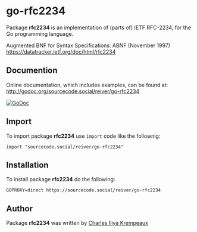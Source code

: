 # go-rfc2234

Package **rfc2234** is an implementation of (parts of) IETF RFC-2234, for the Go programming language.

Augmented BNF for Syntax Specifications: ABNF (November 1997)  
https://datatracker.ietf.org/doc/html/rfc2234

## Documention

Online documentation, which includes examples, can be found at: http://godoc.org/sourcecode.social/reiver/go-rfc2234

[![GoDoc](https://godoc.org/sourcecode.social/reiver/go-rfc2234?status.svg)](https://godoc.org/sourcecode.social/reiver/go-rfc2234)

## Import

To import package **rfc2234** use `import` code like the follownig:
```
import "sourcecode.social/reiver/go-rfc2234"
```

## Installation

To install package **rfc2234** do the following:
```
GOPROXY=direct https://sourcecode.social/reiver/go-rfc2234
```

## Author

Package **rfc2234** was written by [Charles Iliya Krempeaux](http://changelog.ca)

